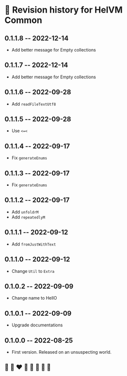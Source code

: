 # 📅 Revision history for HelVM Common

## 0.1.1.8 -- 2022-12-14

* Add better message for Empty collections

## 0.1.1.7 -- 2022-12-14

* Add better message for Empty collections

## 0.1.1.6 -- 2022-09-28

* Add `readFileTextUtf8`

## 0.1.1.5  -- 2022-09-28

* Use `<=<`

## 0.1.1.4  -- 2022-09-17

* Fix `generateEnums`

## 0.1.1.3  -- 2022-09-17

* Fix `generateEnums`

## 0.1.1.2  -- 2022-09-17

* Add `unfoldrM`
* Add `repeatedlyM`

## 0.1.1.1  -- 2022-09-12

* Add `fromJustWithText`

## 0.1.1.0  -- 2022-09-12

* Change `Util` to `Extra`

## 0.1.0.2  -- 2022-09-09

* Change name to HelIO

## 0.1.0.1  -- 2022-09-09

* Upgrade documentations

## 0.1.0.0  -- 2022-08-25

* First version. Released on an unsuspecting world.

## 🦄 🌈 ❤️ 💛 💚 💙 🤍 🖤
